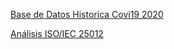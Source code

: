 [Base de Datos Historica Covi19 2020](https://drive.google.com/file/d/1XqU_0XHLy1DXqx8Iw_sIMiB_WF9PL4B6/view?usp=sharing)

[Análisis ISO/IEC 25012](https://docs.google.com/spreadsheets/d/1NKREVEWeQxHn9AYQHmEdfbBbsX-KHuGSxhpWnCZ5zyE/edit?usp=sharing)

